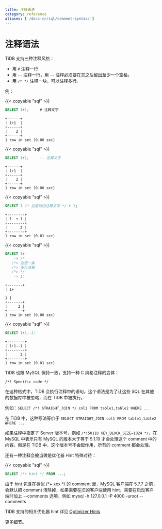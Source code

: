 ```yaml
---
title: 注释语法
category: reference
aliases: ['/docs-cn/sql/comment-syntax/']
---
```


# 注释语法

TiDB 支持三种注释风格：

* 用 `#` 注释一行
* 用 `--` 注释一行，用 `--` 注释必须要在其之后留出至少一个空格。
* 用 `/* */` 注释一块，可以注释多行。

例：

{{< copyable "sql" >}}

```sql
SELECT 1+1;     # 注释文字
```

```
+------+
| 1+1  |
+------+
|    2 |
+------+
1 row in set (0.00 sec)
```

{{< copyable "sql" >}}

```sql
SELECT 1+1;     -- 注释文字
```

```
+------+
| 1+1  |
+------+
|    2 |
+------+
1 row in set (0.00 sec)
```

{{< copyable "sql" >}}

```sql
SELECT 1 /* 这是行内注释文字 */ + 1;
```

```
+--------+
| 1  + 1 |
+--------+
|      2 |
+--------+
1 row in set (0.01 sec)
```

{{< copyable "sql" >}}

```sql
SELECT 1+
    -> /*
   /*> 这是一条
   /*> 多行注释
   /*> */
    -> 1;
```

```
+-------+
| 1+

1 |
+-------+
|     2 |
+-------+
1 row in set (0.00 sec)
```

{{< copyable "sql" >}}

```sql
SELECT 1+1--1;
```

```
+--------+
| 1+1--1 |
+--------+
|      3 |
+--------+
1 row in set (0.01 sec)
```

TiDB 也跟 MySQL 保持一致，支持一种 C 风格注释的变体：

```
/*! Specific code */
```

在这种格式中，TiDB 会执行注释中的语句，这个语法是为了让这些 SQL 在其他的数据库中被忽略，而在 TiDB 中被执行。

例如：`SELECT /*! STRAIGHT_JOIN */ col1 FROM table1,table2 WHERE ...`

在 TiDB 中，这种写法等价于 `SELECT STRAIGHT_JOIN col1 FROM table1,table2 WHERE ...`

如果注释中指定了 Server 版本号，例如 `/*!50110 KEY_BLOCK_SIZE=1024 */`，在 MySQL 中表示只有 MySQL 的版本大于等于 5.1.10 才会处理这个 comment 中的内容。但是在 TiDB 中，这个版本号不会起作用，所有的 comment 都会处理。

还有一种注释会被当做是优化器 Hint 特殊对待：

{{< copyable "sql" >}}

```sql
SELECT /*+ hint */ FROM ...;
```

由于 hint 包含在类似 /*+ xxx */ 的 comment 里，MySQL 客户端在 5.7.7 之前，会默认把 comment 清除掉，如果需要在旧的客户端使用 hint，需要在启动客户端时加上 --comments 选项，例如 mysql -h 127.0.0.1 -P 4000 -uroot --comments

TiDB 支持的相关优化器 hint 详见 [Optimizer Hints](/reference/performance/optimizer-hints.md)

更多[细节](https://dev.mysql.com/doc/refman/5.7/en/comments.html)。
